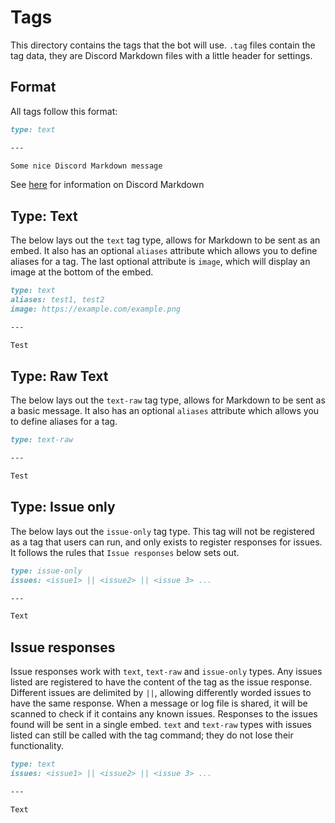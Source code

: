 # Tags
This directory contains the tags that the bot will use. `.tag` files contain the tag data, they are Discord Markdown files with a little header for settings.

## Format
All tags follow this format:
```markdown
type: text

---

Some nice Discord Markdown message
```
See [here](https://support.discord.com/hc/en-us/articles/210298617-Markdown-Text-101-Chat-Formatting-Bold-Italic-Underline-) for information on Discord Markdown

## Type: Text
The below lays out the `text` tag type, allows for Markdown to be sent as an embed. It also has an optional `aliases` attribute which allows you to define aliases for a tag. The last optional attribute is `image`, which will display an image at the bottom of the embed.
```markdown
type: text
aliases: test1, test2
image: https://example.com/example.png

---

Test
```

## Type: Raw Text 
The below lays out the `text-raw` tag type, allows for Markdown to be sent as a basic message. It also has an optional `aliases` attribute which allows you to define aliases for a tag.
```markdown
type: text-raw

---

Test
```

## Type: Issue only
The below lays out the `issue-only` tag type. This tag will not be registered as a tag that users can run, and only exists to
register responses for issues. It follows the rules that `Issue responses` below sets out.

```markdown
type: issue-only
issues: <issue1> || <issue2> || <issue 3> ...

---

Text
```

## Issue responses
Issue responses work with `text`, `text-raw` and `issue-only` types. Any issues listed are registered to have the content of the tag as the issue response.
Different issues are delimited by `||`, allowing differently worded issues to have the same response.
When a message or log file is shared, it will be scanned to check if it contains any known issues. Responses to the issues found will be sent in a single embed.
`text` and `text-raw` types with issues listed can still be called with the tag command; they do not lose their functionality.
```markdown
type: text
issues: <issue1> || <issue2> || <issue 3> ...

---

Text
```
